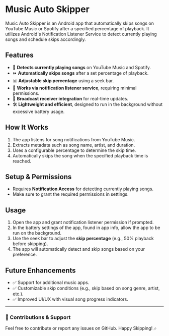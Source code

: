 # Music Auto Skipper

Music Auto Skipper is an Android app that automatically skips songs on YouTube Music or Spotify after a specified percentage of playback. It utilizes Android's Notification Listener Service to detect currently playing songs and schedule skips accordingly.

## Features
- 🎵 **Detects currently playing songs** on YouTube Music and Spotify.
- ⏩ **Automatically skips songs** after a set percentage of playback.
- 📊 **Adjustable skip percentage** using a seek bar.
- 🔔 **Works via notification listener service**, requiring minimal permissions.
- 📡 **Broadcast receiver integration** for real-time updates.
- 🛠 **Lightweight and efficient**, designed to run in the background without excessive battery usage.

## How It Works
1. The app listens for song notifications from YouTube Music.
2. Extracts metadata such as song name, artist, and duration.
3. Uses a configurable percentage to determine the skip time.
4. Automatically skips the song when the specified playback time is reached.

## Setup & Permissions
- Requires **Notification Access** for detecting currently playing songs.
- Make sure to grant the required permissions in settings.

## Usage
1. Open the app and grant notification listener permission if prompted.
2. In the battery settings of the app, found in app info, allow the app to be run on the background.
3. Use the seek bar to adjust the **skip percentage** (e.g., 50% playback before skipping).
4. The app will automatically detect and skip songs based on your preference.
   

## Future Enhancements
- ✅ Support for additional music apps.
- ✅ Customizable skip conditions (e.g., skip based on song genre, artist, etc.).
- ✅ Improved UI/UX with visual song progress indicators.

---
### 🚀 Contributions & Support
Feel free to contribute or report any issues on GitHub. Happy Skipping! 🎶

